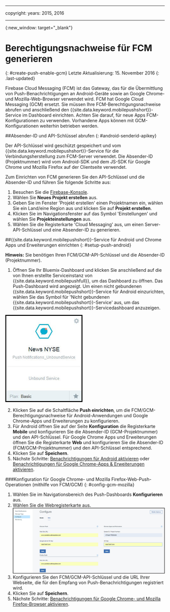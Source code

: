 
---

copyright:
 years: 2015, 2016

---

{:new_window: target="_blank"}
# Berechtigungsnachweise für FCM generieren
{: #create-push-enable-gcm}
Letzte Aktualisierung: 15. November 2016
{: .last-updated}

Firebase Cloud Messaging (FCM) ist das Gateway, das für die Übermittlung von Push-Benachrichtigungen an Android-Geräte sowie an Google Chrome- und Mozilla-Web-Browser verwendet wird. FCM hat Google Cloud Messaging (GCM) ersetzt. Sie müssen Ihre FCM-Berechtigungsnachweise abrufen und anschließend den {{site.data.keyword.mobilepushshort}}-Service im Dashboard einrichten. Achten Sie darauf, für neue Apps FCM-Konfigurationen zu verwenden. Vorhandene Apps können mit GCM-Konfigurationen weiterhin betrieben werden.

##Absender-ID und API-Schlüssel abrufen
{: #android-senderid-apikey}

Der API-Schlüssel wird geschützt gespeichert und vom {{site.data.keyword.mobilepushshort}}-Service für die Verbindungsherstellung zum FCM-Server verwendet. Die Absender-ID (Projektnummer) wird vom Android-SDK und dem JS-SDK für Google Chrome und Mozilla Firefox auf der Clientseite verwendet. 

Zum Einrichten von FCM generieren Sie den API-Schlüssel und die Absender-ID und führen Sie folgende Schritte aus:

1. Besuchen Sie die [Firebase-Konsole](https://console.firebase.google.com/?pli=1).
2. Wählen Sie **Neues Projekt erstellen** aus. 
3. Geben Sie im Fenster 'Projekt erstellen' einen Projektnamen ein, wählen Sie ein Land/eine Region aus und klicken Sie auf **Projekt erstellen**.
3. Klicken Sie im Navigationsfenster auf das Symbol 'Einstellungen' und wählen Sie **Projekteinstellungen** aus.
4. Wählen Sie die Registerkarte 'Cloud Messaging' aus, um einen Server-API-Schlüssel und eine Absender-ID zu generieren.

##{{site.data.keyword.mobilepushshort}}-Service für Android und Chrome Apps und Erweiterungen einrichten
{: #setup-push-android}

**Hinweis:** Sie benötigen Ihren FCM/GCM-API-Schlüssel und die Absender-ID (Projektnummer).

1. Öffnen Sie Ihr Bluemix-Dashboard und klicken Sie anschließend auf die von Ihnen erstellte Serviceinstanz von {{site.data.keyword.mobilepushfull}}, um das Dashboard zu öffnen. Das Push-Dashboard wird angezeigt. Um einen nicht gebundenen {{site.data.keyword.mobilepushshort}}-Service für Android einzurichten, wählen Sie das Symbol für 'Nicht gebundenen {{site.data.keyword.mobilepushshort}}-Service' aus, um das {{site.data.keyword.mobilepushshort}}-Servicedashboard anzuzeigen. 

![Push-Dashboard](images/push_unbound.jpg)

2. Klicken Sie auf die Schaltfläche **Push einrichten**, um die FCM/GCM-Berechtigungsnachweise für Android-Anwendungen und Google Chrome-Apps und Erweiterungen zu konfigurieren.
3. Für Android öffnen Sie auf der Seite **Konfiguration** die Registerkarte **Mobile** und konfigurieren Sie die Absender-ID (GCM-Projektnummer) und den API-Schlüssel. Für Google Chrome Apps und Erweiterungen öffnen Sie die Registerkarte **Web** und konfigurieren Sie die Absender-ID (FCM/GCM-Projektnummer) und den API-Schlüssel entsprechend.
4. Klicken Sie auf **Speichern**.
5. Nächste Schritte: [Benachrichtigungen für Android aktivieren](c_enable_push.html) oder [Benachrichtigungen für Google Chrome-Apps & Erweiterungen aktivieren](c_enable_push.html).

###Konfiguration für Google Chrome- und Mozilla Firefox-Web-Push-Operationen (mithilfe von FCM/GCM)
{: #config-gcm-mozilla}

1. Wählen Sie im Navigationsbereich des Push-Dashboards **Konfigurieren** aus.
2. Wählen Sie die Webregisterkarte aus.
	![WebPush-Konfigurationen](images/webpush_configure.jpg)
3. Konfigurieren Sie den FCM/GCM-API-Schlüssel und die URL Ihrer Webseite, die für den Empfang von Push-Benachrichtigungen registriert wird.
4. Klicken Sie auf **Speichern**.
5. Nächste Schritte: [Benachrichtigungen für Google Chrome- und Mozilla Firefox-Browser aktivieren](c_enable_push.html).
